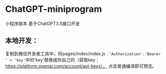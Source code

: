 # ChatGPT-miniprogram
小程序版本 基于ChatGPT3.5接口开发

## 本地开发：
复制到微信开发者工具中，将pages/index/index.js :
`'Authorization':'Bearer ' + 'key'`中的'key'替换成你自己的（获取key：https://platform.openai.com/account/api-keys），
点击普通编译即可预览。
